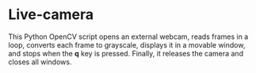 # Live-camera
This Python OpenCV script opens an external webcam, reads frames in a loop, converts each frame to grayscale, displays it in a movable window, and stops when the **q** key is pressed. Finally, it releases the camera and closes all windows.
